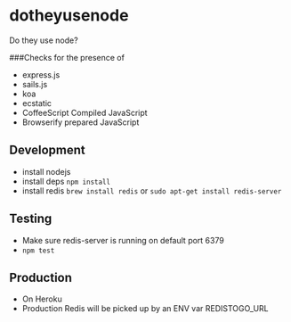 dotheyusenode
=============

Do they use node?

###Checks for the presence of

* express.js
* sails.js
* koa
* ecstatic
* CoffeeScript Compiled JavaScript
* Browserify prepared JavaScript

Development
-----------
* install nodejs
* install deps `npm install`
* install redis `brew install redis` or `sudo apt-get install
  redis-server`

Testing
-------
* Make sure redis-server is running on default port 6379
* `npm test`

Production
----------
* On Heroku
* Production Redis will be picked up by an ENV var REDISTOGO\_URL

